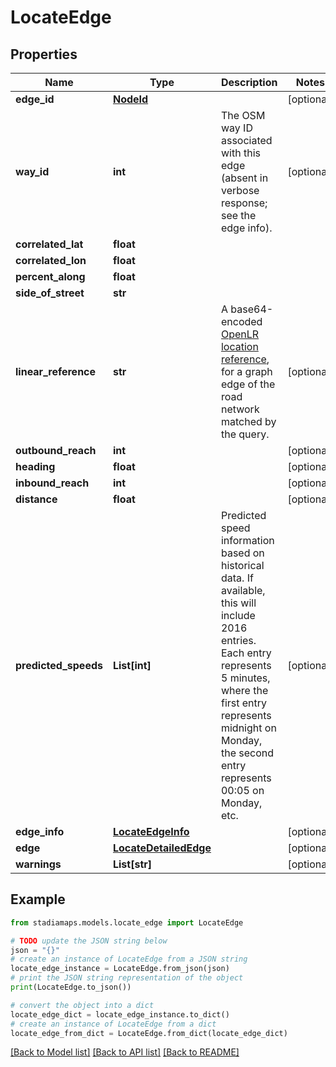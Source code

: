 # LocateEdge


## Properties

Name | Type | Description | Notes
------------ | ------------- | ------------- | -------------
**edge_id** | [**NodeId**](NodeId.md) |  | [optional] 
**way_id** | **int** | The OSM way ID associated with this edge (absent in verbose response; see the edge info). | [optional] 
**correlated_lat** | **float** |  | 
**correlated_lon** | **float** |  | 
**percent_along** | **float** |  | 
**side_of_street** | **str** |  | 
**linear_reference** | **str** | A base64-encoded [OpenLR location reference](https://www.openlr-association.com/fileadmin/user_upload/openlr-whitepaper_v1.5.pdf), for a graph edge of the road network matched by the query. | [optional] 
**outbound_reach** | **int** |  | [optional] 
**heading** | **float** |  | [optional] 
**inbound_reach** | **int** |  | [optional] 
**distance** | **float** |  | [optional] 
**predicted_speeds** | **List[int]** | Predicted speed information based on historical data. If available, this will include 2016 entries. Each entry represents 5 minutes, where the first entry represents midnight on Monday, the second entry represents 00:05 on Monday, etc. | [optional] 
**edge_info** | [**LocateEdgeInfo**](LocateEdgeInfo.md) |  | [optional] 
**edge** | [**LocateDetailedEdge**](LocateDetailedEdge.md) |  | [optional] 
**warnings** | **List[str]** |  | [optional] 

## Example

```python
from stadiamaps.models.locate_edge import LocateEdge

# TODO update the JSON string below
json = "{}"
# create an instance of LocateEdge from a JSON string
locate_edge_instance = LocateEdge.from_json(json)
# print the JSON string representation of the object
print(LocateEdge.to_json())

# convert the object into a dict
locate_edge_dict = locate_edge_instance.to_dict()
# create an instance of LocateEdge from a dict
locate_edge_from_dict = LocateEdge.from_dict(locate_edge_dict)
```
[[Back to Model list]](../README.md#documentation-for-models) [[Back to API list]](../README.md#documentation-for-api-endpoints) [[Back to README]](../README.md)


